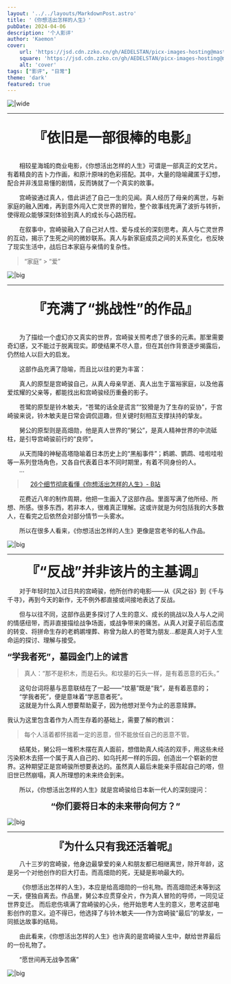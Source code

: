 ```yaml
---
layout: '../../layouts/MarkdownPost.astro'
title: '《你想活出怎样的人生》'
pubDate: 2024-04-06
description: '个人影评'
author: 'Kaemon'
cover:
    url: 'https://jsd.cdn.zzko.cn/gh/AEDELSTAN/picx-images-hosting@master/Pictures/Blogs/The-Boy-and-the-Heron-1.7p2jladte.webp'
    square: 'https://jsd.cdn.zzko.cn/gh/AEDELSTAN/picx-images-hosting@master/Pictures/Blogs/The-Boy-and-the-Heron-1.7p2jladte.webp'
    alt: 'cover'
tags: ["影评", "日常"] 
theme: 'dark'
featured: true
---
```



![|wide](https://jsd.cdn.zzko.cn/gh/AEDELSTAN/picx-images-hosting@master/Pictures/Blogs/The-Boy-and-the-Heron-1.7p2jladte.webp)

<hr style="width: 100%;">  

## <center><span style="font-size: 32px; font-weight: bold;">『依旧是一部很棒的电影』 </span></center>

&emsp;&emsp;  
&emsp;&emsp;相较星海城的商业电影，《你想活出怎样的人生》可谓是一部真正的文艺片。有着精良的吉卜力作画，和原汁原味的色彩搭配。其中，大量的隐喻藏匿于幻想，配合并非浅显易懂的剧情，反而铸就了一个真实的故事。

&emsp;&emsp;宫崎骏通过真人，借此讲述了自己一生的见闻。真人经历了母亲的离世，与新家庭的融入困难，再到意外闯入亡灵世界的冒险，整个故事线充满了波折与转折，使得观众能够深刻体验到真人的成长与心路历程。

&emsp;&emsp;在叙事中，宫崎骏融入了自己对人性、爱与成长的深刻思考。真人与亡灵世界的互动，揭示了生死之间的微妙联系。真人与新家庭成员之间的关系变化，也反映了现实生活中，战后日本家庭与亲情的复杂性。

> “家庭” > “爱”

![|big](https://jsd.cdn.zzko.cn/gh/AEDELSTAN/picx-images-hosting@master/Pictures/Blogs/The-Boy-and-the-Heron-4.7w6lm4wyit.webp)

<hr style="width: 100%;">  

## <center><span style="font-size: 32px; font-weight: bold;">『充满了“挑战性”的作品』 </span></center>

&emsp;&emsp;  
&emsp;&emsp;为了描绘一个虚幻亦又真实的世界，宫崎骏关照考虑了很多的元素。那里需要奇幻感，又不能过于脱离现实。即使结果不尽人意，但在其创作背景逐步揭露后，仍然给人以巨大的启发。

&emsp;&emsp;这部作品充满了隐喻，而且比以往的更为丰富：  

&emsp;&emsp;真人的原型是宫崎骏自己，从真人母亲早逝、真人出生于富裕家庭，以及他喜爱炫耀的父亲等，都能找出和宫崎骏经历重叠的影子。 

&emsp;&emsp;苍鹭的原型是铃木敏夫，“苍鹭的话全是谎言”“狡猾是为了生存的妥协”，于宫崎骏来说，铃木敏夫是日常会调侃逗趣，但关键时刻相互支撑扶持的挚友。  

&emsp;&emsp;舅公的原型则是高畑勋，他是真人世界的“舅公”，是真人精神世界的中流砥柱，是引导宫崎骏前行的“良师”。  

&emsp;&emsp;从天而降的神秘高塔隐喻着日本历史上的“黑船事件”；鹈鹕、鹦鹉、哇啦哇啦等一系列登场角色，又各自代表着日本不同时期里，有着不同身份的人。  
&emsp;&emsp;...

> &emsp;<u>[26个细节彻底看懂《你想活出怎样的人生》- B站](https://www.bilibili.com/video/BV1RA4m1A7NL) </u>

&emsp;&emsp;花费近八年的制作周期，他把一生画入了这部作品。里面写满了他所经、所想、所感。很多东西，若非本人，很难真正理解。这或许就是为何包括我的大多数人，在看完之后依然会对部分情节一头雾水。

&emsp;&emsp;所以在很多人看来，《你想活出怎样的人生》更像是宫老爷的私人作品。

![|big](https://jsd.cdn.zzko.cn/gh/AEDELSTAN/picx-images-hosting@master/Pictures/Blogs/The-Boy-and-the-Heron-3.2yy4rv1u33.webp)

<hr style="width: 100%;">  

<center>
  <span style="font-size: 32px; font-weight: bold;">『“反战”并非该片的主基调』</span>
</center>  

&emsp;&emsp;对于年轻时加入过日共的宫崎骏，他所创作的电影——从《风之谷》到《千与千寻》，再到今天的新作，无不例外都直接或间接地表达了反战。

&emsp;&emsp;但与以往不同，这部作品更多探讨了人生的意义、成长的挑战以及人与人之间的情感纽带，而非直接描绘战争场面，或战争带来的痛苦。从真人对夏子前后态度的转变、将拼命生存的老鹈鹕埋葬、称曾为敌人的苍鹭为朋友...都是真人对于人生命运的探讨、理解与接受。

<span style="font-size: 20px; font-weight: bold;">“学我者死”，墓园金门上的诫言</span>

> 真人：“那不是积木，而是石头。和坟墓的石头一样，是有着恶意的石头。”

&emsp;&emsp;这句台词将墓与恶意联结在了一起——“坟墓”既是“我”，是有着恶意的；  
&emsp;&emsp;“学我者死”，便是意味着“学恶意者死”。  
&emsp;&emsp;这就是为什么真人想要帮助夏子，因为他想对至今为止的恶意赎罪。

我认为这里包含着作为人而生存着的基础上，需要了解的教训：<br>
>每个人活着都怀揣着一定的恶意，但不能放任自己的恶意不管。

&emsp;&emsp;结尾处，舅公将一堆积木摆在真人面前，想借助真人纯洁的双手，用这些未经污染积木去搭一个属于真人自己的、如乌托邦一样的乐园，创造出一个崭新的世界。这种期望正是宫崎骏所想要表达的。虽然真人最后未能亲手搭起自己的塔，但旧世已然崩塌，真人所理想的未来终会到来。

&emsp;&emsp;所以，《你想活出怎样的人生》就是宫崎骏给日本新一代人的深刻提问：
<center>
  <span style="font-size: 20px;font-weight: bold;">“你们要将日本的未来带向何方？”</span>
</center>  

![|big](https://jsd.cdn.zzko.cn/gh/AEDELSTAN/picx-images-hosting@master/Pictures/Blogs/The-Boy-and-the-Heron-2.8vmoysvx98.webp)

<hr style="width: 100%;">  

<center>
  <span style="font-size: 24px; font-weight: bold;">『为什么只有我还活着呢』</span>
</center>  

&emsp;&emsp;八十三岁的宫崎骏，他身边最挚爱的亲人和朋友都已相继离世，除开年龄，这是另一个对他创作的巨大打击。而高畑勋的死，无疑是影响最大的。  

&emsp;&emsp;《你想活出怎样的人生》，本应是给高畑勋的一份礼物。而高畑勋还未等到这一天，便独自离去。作品里，舅公本应贯穿全片，作为真人冒险的导师，一同见证世界变迁。 而后悲伤填满了宫崎骏的心头，他开始思考人生的意义，思考这部电影创作的意义。迫不得已，他选择了与铃木敏夫——作为宫崎骏“最后”的挚友，一同抵达故事的结局。  

&emsp;&emsp;由此看来，《你想活出怎样的人生》也许真的是宫崎骏人生中，献给世界最后的一份礼物了。

&emsp;&emsp;“愿世间再无战争苦痛”


![|big](https://jsd.cdn.zzko.cn/gh/AEDELSTAN/picx-images-hosting@master/Pictures/Blogs/The-Boy-and-the-Heron-5.9rj6fp3y8z.webp)
